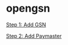 # opengsn

[Step 1: Add GSN](https://github.com/opengsn/workshop/pull/1/files)

[Step 2: Add Paymaster](https://github.com/opengsn/workshop/pull/2/files)
